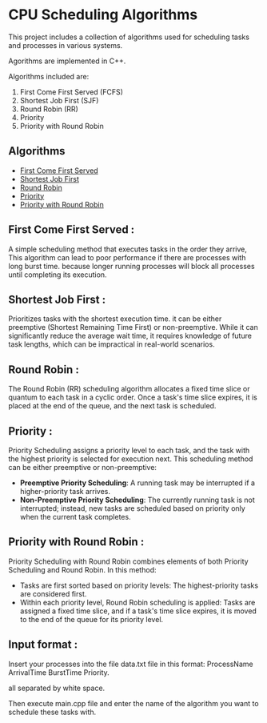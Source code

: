 # CPU Scheduling Algorithms
This project includes a collection of algorithms used for scheduling tasks and processes in various systems.

Agorithms are implemented in C++.

Algorithms included are:

1. First Come First Served (FCFS)
2. Shortest Job First (SJF)
3. Round Robin (RR)
4. Priority
5. Priority with Round Robin

## Algorithms
- [First Come First Served](#First-Come-First-Served)
- [Shortest Job First](#Shortest-Job-First)
- [Round Robin](#Round-Robin)
- [Priority](#Priority)
- [Priority with Round Robin](#Priority-with-Round-Robin)

## First Come First Served :
A simple scheduling method that executes tasks in the order they arrive,
This algorithm can lead to poor performance if there are processes with long burst time. because longer running processes
will block all processes until completing its execution.

## Shortest Job First :
Prioritizes tasks with the shortest execution time.
it can be either preemptive (Shortest Remaining Time First) or non-preemptive. While it can significantly reduce the 
average wait time, it requires knowledge of future task lengths, which can be impractical in real-world scenarios.

## Round Robin :
The Round Robin (RR) scheduling algorithm allocates a fixed time slice or quantum to each task in a
cyclic order. Once a task's time slice expires, it is placed at the end of the queue, and the next task is scheduled.

## Priority :
Priority Scheduling assigns a priority level to each task, and the task with the highest priority is
selected for execution next. This scheduling method can be either preemptive or non-preemptive:
- **Preemptive Priority Scheduling**: A running task may be interrupted if a higher-priority task arrives.
- **Non-Preemptive Priority Scheduling**: The currently running task is not interrupted; instead, new tasks are 
  scheduled based on priority only when the current task completes.

## Priority with Round Robin :
Priority Scheduling with Round Robin combines elements of both Priority Scheduling
and Round Robin. In this method:
- Tasks are first sorted based on priority levels: The highest-priority tasks are considered first.
- Within each priority level, Round Robin scheduling is applied: Tasks are assigned a fixed time slice, and if a
  task's time slice expires, it is moved to the end of the queue for its priority level.

## Input format :
Insert your processes into the file data.txt file in this format:
ProcessName  ArrivalTime  BurstTime  Priority.

all separated by white space.

Then execute main.cpp file and enter the name of the algorithm you want to schedule these tasks with.
